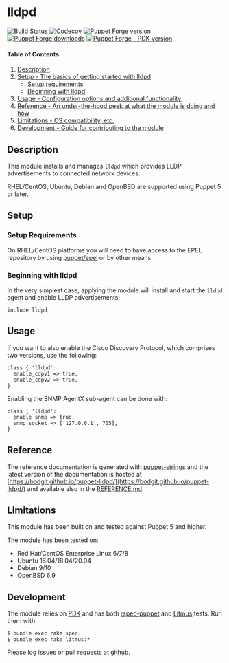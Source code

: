 # lldpd

[![Build Status](https://img.shields.io/github/workflow/status/bodgit/puppet-lldpd/Test)](https://github.com/bodgit/puppet-lldpd/actions?query=workflow%3ATest)
[![Codecov](https://img.shields.io/codecov/c/github/bodgit/puppet-lldpd)](https://codecov.io/gh/bodgit/puppet-lldpd)
[![Puppet Forge version](http://img.shields.io/puppetforge/v/bodgit/lldpd)](https://forge.puppetlabs.com/bodgit/lldpd)
[![Puppet Forge downloads](https://img.shields.io/puppetforge/dt/bodgit/lldpd)](https://forge.puppetlabs.com/bodgit/lldpd)
[![Puppet Forge - PDK version](https://img.shields.io/puppetforge/pdk-version/bodgit/lldpd)](https://forge.puppetlabs.com/bodgit/lldpd)

#### Table of Contents

1. [Description](#description)
2. [Setup - The basics of getting started with lldpd](#setup)
    * [Setup requirements](#setup-requirements)
    * [Beginning with lldpd](#beginning-with-lldpd)
3. [Usage - Configuration options and additional functionality](#usage)
4. [Reference - An under-the-hood peek at what the module is doing and how](#reference)
5. [Limitations - OS compatibility, etc.](#limitations)
6. [Development - Guide for contributing to the module](#development)

## Description

This module installs and manages `lldpd` which provides LLDP advertisements
to connected network devices.

RHEL/CentOS, Ubuntu, Debian and OpenBSD are supported using Puppet 5 or
later.

## Setup

### Setup Requirements

On RHEL/CentOS platforms you will need to have access to the EPEL repository by
using [puppet/epel](https://forge.puppet.com/puppet/epel) or by other means.

### Beginning with lldpd

In the very simplest case, applying the module will install and start the
`lldpd` agent and enable LLDP advertisements:

```puppet
include lldpd
```

## Usage

If you want to also enable the Cisco Discovery Protocol, which comprises two
versions, use the following:

```puppet
class { 'lldpd':
  enable_cdpv1 => true,
  enable_cdpv2 => true,
}
```

Enabling the SNMP AgentX sub-agent can be done with:

```puppet
class { 'lldpd':
  enable_snmp => true,
  snmp_socket => ['127.0.0.1', 705],
}
```

## Reference

The reference documentation is generated with
[puppet-strings](https://github.com/puppetlabs/puppet-strings) and the latest
version of the documentation is hosted at
[https://bodgit.github.io/puppet-lldpd/](https://bodgit.github.io/puppet-lldpd/)
and available also in the [REFERENCE.md](https://github.com/bodgit/puppet-lldpd/blob/main/REFERENCE.md).

## Limitations

This module has been built on and tested against Puppet 5 and higher.

The module has been tested on:

* Red Hat/CentOS Enterprise Linux 6/7/8
* Ubuntu 16.04/18.04/20.04
* Debian 9/10
* OpenBSD 6.9

## Development

The module relies on [PDK](https://puppet.com/docs/pdk/1.x/pdk.html) and has
both [rspec-puppet](http://rspec-puppet.com) and
[Litmus](https://github.com/puppetlabs/puppet_litmus) tests. Run them
with:

```
$ bundle exec rake spec
$ bundle exec rake litmus:*
```

Please log issues or pull requests at
[github](https://github.com/bodgit/puppet-lldpd).
